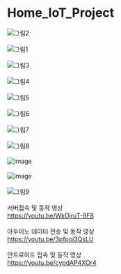 # Home_IoT_Project
![그림2](https://user-images.githubusercontent.com/124419697/236860111-a3d75bd6-a475-45e8-a653-a7767d77d8bb.png)<br><br>
![그림1](https://user-images.githubusercontent.com/124419697/236860008-e125b35b-8da8-47ad-bf5a-a084a0980784.png)<br><br>
![그림3](https://user-images.githubusercontent.com/124419697/236860230-a351bd81-70a4-4cb3-b4f2-c121b4749f94.png)<br><br>
![그림4](https://user-images.githubusercontent.com/124419697/236860384-54859833-ebba-430b-8ffb-fffeec3d980d.png)<br><br>
![그림5](https://user-images.githubusercontent.com/124419697/236860504-97156390-fe26-4a4f-a48f-2a41687acbe7.png)<br><br>
![그림6](https://user-images.githubusercontent.com/124419697/236860593-a3172fde-64b6-40bd-80f5-526ebdee435b.png)<br><br>
![그림7](https://user-images.githubusercontent.com/124419697/236860685-80333978-7066-4ef3-a5d3-07ee3577cd0c.png)<br><br>
![그림8](https://user-images.githubusercontent.com/124419697/236860781-0be9f36e-874c-48b0-9f0c-e4a4c71ff790.png)<br><br>
![image](https://user-images.githubusercontent.com/124419697/236861050-28fabb5b-f44f-44fb-894f-cd53387abb9b.png)<br><br>
![image](https://user-images.githubusercontent.com/124419697/236861234-b9392988-5fc1-45d9-b001-a49d48fc10ac.png)<br><br>
![그림9](https://user-images.githubusercontent.com/124419697/236861342-e6052ae8-ec60-4d65-b873-3180fcf17a6b.png)<br><br>
서버접속 및 동작 영상<br>
https://youtu.be/WkOjruT-9F8<br><br>
아두이노 데이터 전송 및 동작 영상<br>
https://youtu.be/3pfpoi3QsLU<br><br>
안드로이드 접속 및 동작 영상<br>
https://youtu.be/cypdAP4XOr4<br><br>
